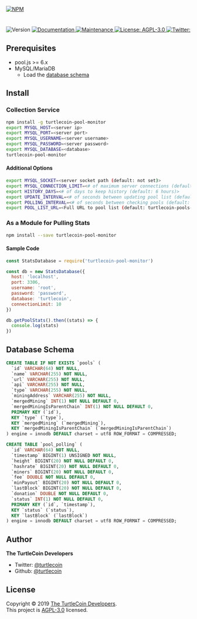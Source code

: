 [![NPM](https://nodei.co/npm/turtlecoin-pool-monitor.png?downloads=true&stars=true)](https://nodei.co/npm/turtlecoin-pool-monitor/)

<h1 align="center"></h1>
<p>
  <img alt="Version" src="https://img.shields.io/badge/version-0.0.1-blue.svg?cacheSeconds=2592000" />
  <a href="https://github.com/turtlecoin/turtlecoin-pool-monitor#readme">
    <img alt="Documentation" src="https://img.shields.io/badge/documentation-meh-brightgreen.svg" target="_blank" />
  </a>
  <a href="https://github.com/turtlecoin/turtlecoin-pool-monitor/graphs/commit-activity">
    <img alt="Maintenance" src="https://img.shields.io/badge/Maintained%3F-yes-green.svg" target="_blank" />
  </a>
  <a href="https://github.com/turtlecoin/turtlecoin-pool-monitor/blob/master/LICENSE">
    <img alt="License: AGPL-3.0" src="https://img.shields.io/badge/License-AGPL-yellow.svg" target="_blank" />
  </a>
  <a href="https://twitter.com/ ">
    <img alt="Twitter:  " src="https://img.shields.io/twitter/follow/_turtlecoin.svg?style=social" target="_blank" />
  </a>
</p>

## Prerequisites

* pool.js >= 6.x
* MySQL/MariaDB
  * Load the [database schema](#database-schema)

## Install



### Collection Service

```sh
npm install -g turtlecoin-pool-monitor
export MYSQL_HOST=<server ip>
export MYSQL_PORT=<server port>
export MYSQL_USERNAME=<server username>
export MYSQL_PASSWORD=<server password>
export MYSQL_DATABASE=<database>
turtlecoin-pool-monitor
```

#### Additional Options

```sh
export MYSQL_SOCKET=<server socket path (default: not set)>
export MYSQL_CONNECTION_LIMIT=<# of maximum server connections (default: 10)>
export HISTORY_DAYS=<# of days to keep history (default: 6 hours)>
export UPDATE_INTERVAL=<# of seconds between updating pool list (default: 1 hour)>
export POLLING_INTERVAL=<# of seconds between checking pools (default: 15s)>
export POOL_LIST_URL=<Full URL to pool list (default: turtlecoin-pools-json)>
```

### As a Module for Pulling Stats

```sh
npm install --save turtlecoin-pool-monitor
```

#### Sample Code

```javascript
const StatsDatabase = require('turtlecoin-pool-monitor')

const db = new StatsDatabase({
  host: 'localhost',
  port: 3306,
  username: 'root',
  password: 'password',
  database: 'turtlecoin',
  connectionLimit: 10
})

db.getPoolStats().then((stats) => {
  console.log(stats)
})
```

## Database Schema

```sql
CREATE TABLE IF NOT EXISTS `pools` (
  `id` VARCHAR(64) NOT NULL, 
  `name` VARCHAR(255) NOT NULL, 
  `url` VARCHAR(255) NOT NULL, 
  `api` VARCHAR(255) NOT NULL, 
  `type` VARCHAR(255) NOT NULL, 
  `miningAddress` VARCHAR(255) NOT NULL, 
  `mergedMining` INT(1) NOT NULL DEFAULT 0, 
  `mergedMiningIsParentChain` INT(1) NOT NULL DEFAULT 0,
  PRIMARY KEY (`id`),
  KEY `type` (`type`), 
  KEY `mergedMining` (`mergedMining`), 
  KEY `mergedMiningIsParentChain` (`mergedMiningIsParentChain`)
) engine = innodb DEFAULT charset = utf8 ROW_FORMAT = COMPRESSED;

CREATE TABLE `pool_polling` (
  `id` VARCHAR(64) NOT NULL, 
  `timestamp` BIGINT(1) UNSIGNED NOT NULL, 
  `height` BIGINT(20) NOT NULL DEFAULT 0, 
  `hashrate` BIGINT(20) NOT NULL DEFAULT 0, 
  `miners` BIGINT(20) NOT NULL DEFAULT 0, 
  `fee` DOUBLE NOT NULL DEFAULT 0, 
  `minPayout` BIGINT(20) NOT NULL DEFAULT 0, 
  `lastBlock` BIGINT(20) NOT NULL DEFAULT 0, 
  `donation` DOUBLE NOT NULL DEFAULT 0, 
  `status` INT(1) NOT NULL DEFAULT 0,
  PRIMARY KEY (`id`, `timestamp`), 
  KEY `status` (`status`), 
  KEY `lastBlock` (`lastBlock`)
) engine = innodb DEFAULT charset = utf8 ROW_FORMAT = COMPRESSED;
```

## Author

**The TurtleCoin Developers**

* Twitter: [@turtlecoin](https://twitter.com/_turtlecoin )
* Github: [@turtlecoin](https://github.com/turtlecoin)

## License

Copyright © 2019 [The TurtleCoin Developers](https://github.com/turtlecoin).<br />
This project is [AGPL-3.0](https://github.com/turtlecoin/cryptodira/blob/master/LICENSE) licensed.
